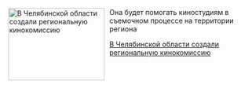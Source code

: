 <!--2025-05-14 11:45:38-->
<div class="yb">
  <div class="rss kino_kino"><a href="https://www.kino-teatr.ru/kino/news/y2025/5-14/37706/" title="В Челябинской области создали региональную кинокомиссию"><img src="https://www.kino-teatr.ru/news/6/0/37706/poster.jpg" width="196" height="147" align="left" hspace="5" style="margin: 0px 10px 0px 5px" alt="В Челябинской области создали региональную кинокомиссию"/></a>Она будет помогать киностудиям в съемочном процессе на территории региона <p class="titl"><a href="https://www.kino-teatr.ru/kino/news/y2025/5-14/37706/">В Челябинской области создали региональную кинокомиссию</a></p></div>
</div>
